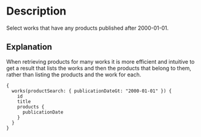 # Description

Select works that have any products published after 2000-01-01.

## Explanation

When retrieving products for many works it is more efficient and intuitive to get a result that lists the works and then the products that belong to them, rather than listing the products and the work for each.

```gql
{
  works(productSearch: { publicationDateGt: "2000-01-01" }) {
    id
    title
    products {
      publicationDate
    }
  }
}
```
